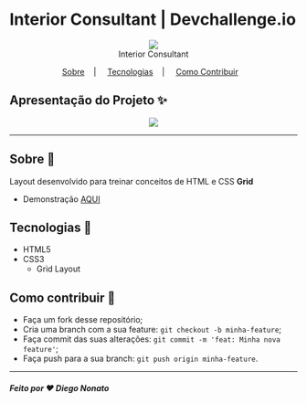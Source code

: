 <h1>Interior Consultant | Devchallenge.io</h1>

<p align="center">
<image src="imgs/devchallenges.png"/></br>
<label>Interior Consultant</label>
</p>

<p align="center">
<a href="#sobre-memo">Sobre</a>&nbsp;&nbsp;&nbsp; | &nbsp;&nbsp;&nbsp;
<a href="#tecnologias-rocket">Tecnologias</a>&nbsp;&nbsp;&nbsp; | &nbsp;&nbsp;&nbsp;
<a href="#como-contribuir-">Como Contribuir</a>&nbsp;&nbsp;&nbsp;
</p>

## Apresentação do Projeto :sparkles:

<p align="center">
<image src="imgs/final.png" />
</p>

---

## Sobre :memo:

Layout desenvolvido para treinar conceitos de HTML e CSS <b>Grid</b>

- Demonstração [AQUI](https://nonatodiego.github.io/interior-consult/)

## Tecnologias :rocket:

- HTML5
- CSS3
  - Grid Layout

## Como contribuir 🤔

- Faça um fork desse repositório;
- Cria uma branch com a sua feature: `git checkout -b minha-feature`;
- Faça commit das suas alterações: `git commit -m 'feat: Minha nova feature'`;
- Faça push para a sua branch: `git push origin minha-feature`.

---

##### Feito por ❤ Diego Nonato
